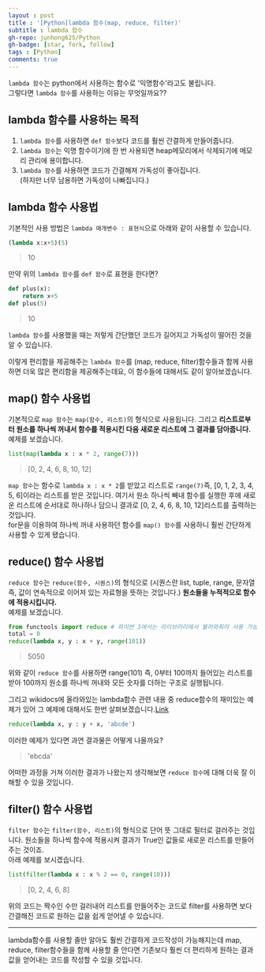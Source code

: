 ```yaml
---
layout : post
title : '[Python]lambda 함수(map, reduce, filter)'
subtitle : lambda 함수
gh-repo: junhong625/Python
gh-badge: [star, fork, follow]
tags : [Python]
comments: true
---
```

  
`lambda 함수`는 python에서 사용하는 함수로 '익명함수'라고도 불립니다.  
그렇다면 `lambda 함수`를 사용하는 이유는 무엇일까요??

## lambda 함수를 사용하는 목적
1. `lambda 함수`를 사용하면 `def 함수`보다 코드를 훨씬 간결하게 만들어줍니다.
2. `lambda 함수`는 익명 함수이기에 한 번 사용되면 heap메모리에서 삭제되기에 메모리 관리에 용이합니다.
3. `lambda 함수`를 사용하면 코드가 간결해져 가독성이 좋아집니다.  
(하지만 너무 남용하면 가독성이 나빠집니다.)


## lambda 함수 사용법
기본적인 사용 방법은 `lambda 매개변수 : 표현식`으로 아래와 같이 사용할 수 있습니다.
``` python
(lambda x:x+5)(5)
```
> 10  

만약 위의 `lambda 함수`를 `def 함수`로 표현을 한다면?
```python
def plus(x):
    return x+5
def plus(5)
```  
> 10  

`lambda 함수`를 사용했을 때는 저렇게 간단했던 코드가 길어지고 가독성이 떨어진 것을 알 수 있습니다.  

이렇게 편리함을 제공해주는 `lambda 함수`를 (map, reduce, filter)함수들과 함께 사용하면 더욱 많은 편리함을 제공해주는데요, 이 함수들에 대해서도 같이 알아보겠습니다.


## map() 함수 사용법
기본적으로 `map 함수`는 `map(함수, 리스트)`의 형식으로 사용됩니다. 그리고 **리스트로부터 원소를 하나씩 꺼내서 함수를 적용시킨 다음 새로운 리스트에 그 결과를 담아줍니다.**  
예제를 보겠습니다.
```python
list(map(lambda x : x * 2, range(7)))
```
> [0, 2, 4, 6, 8, 10, 12]

`map 함수`는 함수로 `lambda x : x * 2`를 받았고 리스트로 `range(7)`즉, [0, 1, 2, 3, 4, 5, 6]이라는 리스트를 받은 것입니다. 여기서 원소 하나씩 빼내 함수를 실행한 후에 새로운 리스트에 순서대로 하나하나 담으니 결과로 [0, 2, 4, 6, 8, 10, 12]리스트를 출력하는 것입니다.  
for문을 이용하여 하나씩 꺼내 사용하던 함수를 `map() 함수`를 사용하니 훨씬 간단하게 사용할 수 있게 됐습니다.

## reduce() 함수 사용법
`reduce 함수`는 `reduce(함수, 시퀀스)`의 형식으로 (시퀀스란 list, tuple, range, 문자열 즉, 값이 연속적으로 이어져 있는 자료형을 뜻하는 것입니다.) **원소들을 누적적으로 함수에 적용시킵니다.**  
예제를 보겠습니다.
```python
from functools import reduce # 파이썬 3에서는 라이브러리에서 불러와줘야 사용 가능합니다.
total = 0
reduce(lambda x, y : x + y, range(101))
```
> 5050  

위와 같이 `reduce 함수`를 사용하면 range(101) 즉, 0부터 100까지 들어있는 리스트를 받아 100까지 원소를 하나씩 꺼내와 모든 숫자를 더하는 구조로 실행됩니다.
   
그리고 wikidocs에 올라와있는 lambda함수 관련 내용 중 reduce함수의 재미있는 예제가 있어 그 예제에 대해서도 한번 살펴보겠습니다.[Link](https://wikidocs.net/64#:~:text=%EC%9D%98%EA%B8%B0%EC%96%91%EC%96%91%ED%95%98%EA%B2%8C%20%27%EC%98%88%27%EB%9D%BC%EA%B3%A0,%EC%84%A4%EB%AA%85%20%EC%95%88%20%ED%95%B4%EB%93%9C%EB%A6%B4%EB%9E%8D%EB%8B%88%EB%8B%A4~)
```python
reduce(lambda x, y : y + x, 'abcde')
```
이러한 예제가 있다면 과연 결과물은 어떻게 나올까요?
> 'ebcda'  

어떠한 과정을 거쳐 이러한 결과가 나왔는지 생각해보면 `reduce 함수`에 대해 더욱 잘 이해할 수 있을 것입니다.

## filter() 함수 사용법
`filter 함수`는 `filter(함수, 리스트)`의 형식으로 단어 뜻 그대로 필터로 걸러주는 것입니다. 원소들을 하나씩 함수에 적용시켜 결과가 True인 값들로 새로운 리스트를 만들어주는 것이죠.  
아래 예제를 보시겠습니다.
```python
list(filter(lambda x : x % 2 == 0, range(10)))
```
> [0, 2, 4, 6, 8]

위의 코드는 짝수인 수만 걸러내어 리스트를 만들어주는 코드로 filter를 사용하면 보다 간결해진 코드로 원하는 값을 쉽게 얻어낼 수 있습니다.

<hr>

lambda함수를 사용할 줄만 알아도 훨씬 간결하게 코드작성이 가능해지는데 map, reduce, filter함수들을 함께 사용할 줄 안다면 기존보다 훨씬 더 편리하게 원하는 결과값을 얻어내는 코드를 작성할 수 있을 것입니다. 
